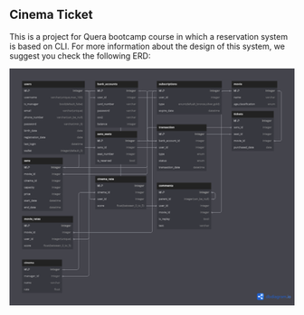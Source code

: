 ## Cinema Ticket

This is a project for Quera bootcamp course in which a reservation system is based on CLI.
For more information about the design of this system, we suggest you check the following ERD:

![erd.png](assets/erd.png)